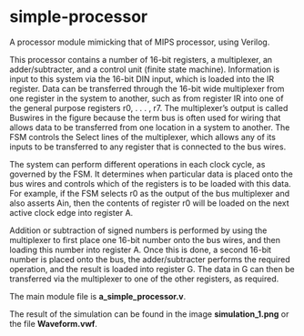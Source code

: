# simple-processor
A processor module mimicking that of MIPS processor, using Verilog.

This processor contains a number of 16-bit registers, a multiplexer, an adder/subtracter, and a control unit (finite state machine). Information is input to this system via the 16-bit DIN input, which is loaded into the IR register. Data can be transferred through the 16-bit wide multiplexer from one register in the system to another, such as from register IR into one of the general purpose registers r0, . . . , r7. The multiplexer’s output is called Buswires in the figure because the term bus is often used for wiring that allows data to be transferred from one location in a system to another. The FSM controls the Select lines of the multiplexer, which allows any of its inputs to be transferred to any register that is connected to the bus wires.

The system can perform different operations in each clock cycle, as governed by the FSM. It determines when particular data is placed onto the bus wires and controls which of the registers is to be loaded with this data. For example, if the FSM selects r0 as the output of the bus multiplexer and also asserts Ain, then the contents of register r0 will be loaded on the next active clock edge into register A.

Addition or subtraction of signed numbers is performed by using the multiplexer to first place one 16-bit number onto the bus wires, and then loading this number into register A. Once this is done, a second 16-bit number is placed onto the bus, the adder/subtracter performs the required operation, and the result is loaded into register G. The data in G can then be transferred via the multiplexer to one of the other registers, as required.

The main module file is **a_simple_processor.v**.

The result of the simulation can be found in the image **simulation_1.png** or the file **Waveform.vwf**.
